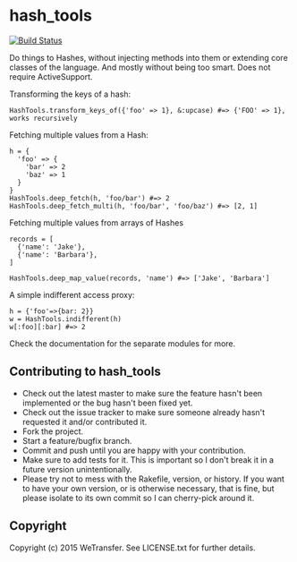 # hash_tools

[![Build Status](https://travis-ci.org/WeTransfer/hash_tools.svg?branch=master)](https://travis-ci.org/WeTransfer/hash_tools)

Do things to Hashes, without injecting methods into them or extending core classes of the language.
And mostly without being too smart. Does not require ActiveSupport.

Transforming the keys of a hash:

    HashTools.transform_keys_of({'foo' => 1}, &:upcase) #=> {'FOO' => 1}, works recursively

Fetching multiple values from a Hash:

    h = {
      'foo' => {
        'bar' => 2
        'baz' => 1
      }
    }
    HashTools.deep_fetch(h, 'foo/bar') #=> 2
    HashTools.deep_fetch_multi(h, 'foo/bar', 'foo/baz') #=> [2, 1]

Fetching multiple values from arrays of Hashes

    records = [
      {'name': 'Jake'},
      {'name': 'Barbara'},
    ]
    
    HashTools.deep_map_value(records, 'name') #=> ['Jake', 'Barbara']

A simple indifferent access proxy:

    h = {'foo'=>{bar: 2}}
    w = HashTools.indifferent(h)
    w[:foo][:bar] #=> 2

Check the documentation for the separate modules for more.

## Contributing to hash_tools
 
* Check out the latest master to make sure the feature hasn't been implemented or the bug hasn't been fixed yet.
* Check out the issue tracker to make sure someone already hasn't requested it and/or contributed it.
* Fork the project.
* Start a feature/bugfix branch.
* Commit and push until you are happy with your contribution.
* Make sure to add tests for it. This is important so I don't break it in a future version unintentionally.
* Please try not to mess with the Rakefile, version, or history. If you want to have your own version, or is otherwise necessary, that is fine, but please isolate to its own commit so I can cherry-pick around it.

## Copyright

Copyright (c) 2015 WeTransfer. See LICENSE.txt for
further details.

